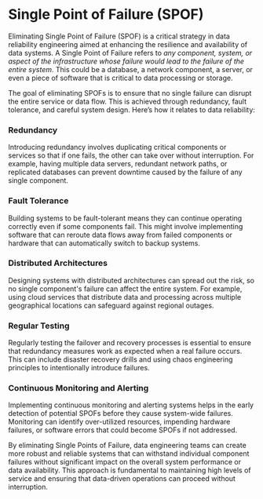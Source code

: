 # Single Point of Failure (SPOF)

Eliminating Single Point of Failure (SPOF) is a critical strategy in data reliability engineering aimed at enhancing the resilience and availability of data systems. A Single Point of Failure refers to *any component, system, or aspect of the infrastructure whose failure would lead to the failure of the entire system*. This could be a database, a network component, a server, or even a piece of software that is critical to data processing or storage.

The goal of eliminating SPOFs is to ensure that no single failure can disrupt the entire service or data flow. This is achieved through redundancy, fault tolerance, and careful system design. Here’s how it relates to data reliability:

### Redundancy

Introducing redundancy involves duplicating critical components or services so that if one fails, the other can take over without interruption. For example, having multiple data servers, redundant network paths, or replicated databases can prevent downtime caused by the failure of any single component.

### Fault Tolerance

Building systems to be fault-tolerant means they can continue operating correctly even if some components fail. This might involve implementing software that can reroute data flows away from failed components or hardware that can automatically switch to backup systems.

### Distributed Architectures

Designing systems with distributed architectures can spread out the risk, so no single component's failure can affect the entire system. For example, using cloud services that distribute data and processing across multiple geographical locations can safeguard against regional outages.

### Regular Testing

Regularly testing the failover and recovery processes is essential to ensure that redundancy measures work as expected when a real failure occurs. This can include disaster recovery drills and using chaos engineering principles to intentionally introduce failures.

### Continuous Monitoring and Alerting

Implementing continuous monitoring and alerting systems helps in the early detection of potential SPOFs before they cause system-wide failures. Monitoring can identify over-utilized resources, impending hardware failures, or software errors that could become SPOFs if not addressed.

By eliminating Single Points of Failure, data engineering teams can create more robust and reliable systems that can withstand individual component failures without significant impact on the overall system performance or data availability. This approach is fundamental to maintaining high levels of service and ensuring that data-driven operations can proceed without interruption.
